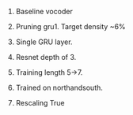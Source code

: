 
1. Baseline vocoder

2. Pruning gru1. Target density ~6%

3. Single GRU layer.

4. Resnet depth of 3.

5. Training length 5->7.

6. Trained on northandsouth.

7. Rescaling True

